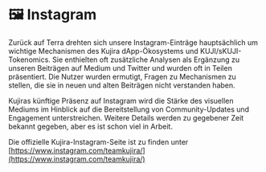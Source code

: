 # 🖼 Instagram

Zurück auf Terra drehten sich unsere Instagram-Einträge hauptsächlich um wichtige Mechanismen des Kujira dApp-Ökosystems und KUJI/sKUJI-Tokenomics. Sie enthielten oft zusätzliche Analysen als Ergänzung zu unseren Beiträgen auf Medium und Twitter und wurden oft in Teilen präsentiert. Die Nutzer wurden ermutigt, Fragen zu Mechanismen zu stellen, die sie in neuen und alten Beiträgen nicht verstanden haben.

Kujiras künftige Präsenz auf Instagram wird die Stärke des visuellen Mediums im Hinblick auf die Bereitstellung von Community-Updates und Engagement unterstreichen. Weitere Details werden zu gegebener Zeit bekannt gegeben, aber es ist schon viel in Arbeit.

Die offizielle Kujira-Instagram-Seite ist zu finden unter [https://www.instagram.com/teamkujira/](https://www.instagram.com/teamkujira/)

